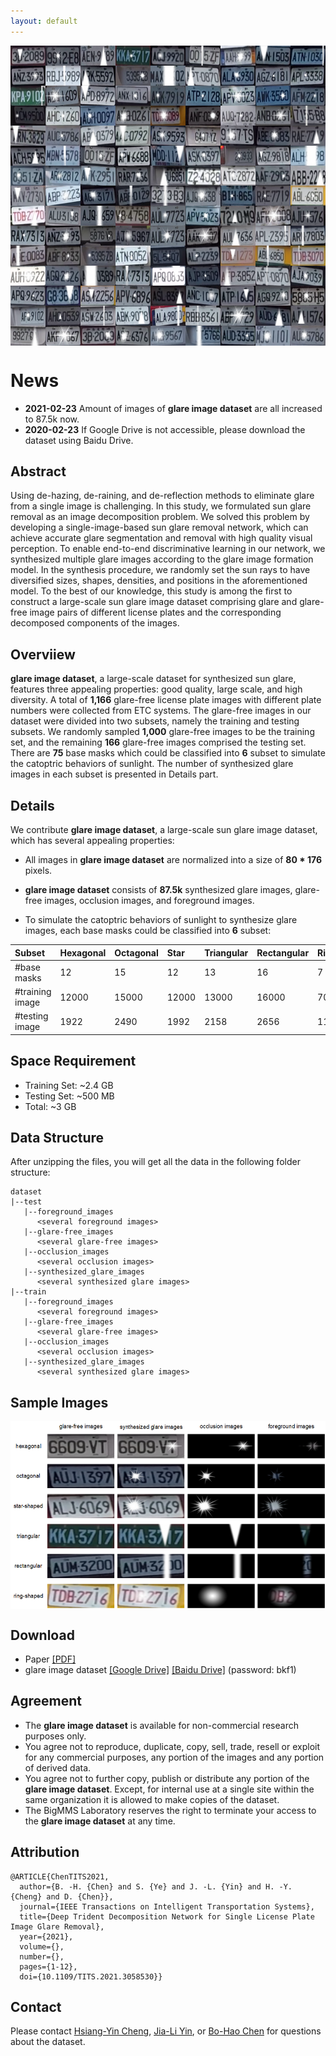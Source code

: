 ```yaml
---
layout: default
---
```


<img src="./figure/demo.png" width="640" height="480" align="middle" />

# News
* **2021-02-23** Amount of images of **glare image dataset** are all increased to 87.5k now.
* **2020-02-23** If Google Drive is not accessible, please download the dataset using Baidu Drive.

## Abstract
Using de-hazing, de-raining, and de-reflection methods to eliminate glare from a single image is challenging. In this study, we formulated sun glare removal as an image decomposition problem. We solved this problem by developing a single-image-based sun glare removal network, which can achieve accurate glare segmentation and removal with high quality visual perception. To enable end-to-end discriminative learning in our network, we synthesized multiple glare images according to the glare image formation model. In the synthesis procedure, we randomly set the sun rays to have diversified sizes, shapes, densities, and positions in the aforementioned model. To the best of our knowledge, this study is among the first to construct a large-scale sun glare image dataset comprising glare and glare-free image pairs of different license plates and the corresponding decomposed components of the images.

## Overviiew
**glare image dataset**, a large-scale dataset for synthesized sun glare, features three appealing properties: good quality, large scale, and high diversity. A total of **1,166** glare-free license plate images with different plate numbers were collected from ETC systems. The glare-free images in our dataset were divided into two subsets, namely the training and testing subsets. We randomly sampled **1,000** glare-free images to be the training set, and the remaining **166** glare-free images comprised the testing set. There are **75** base masks which could be classified into **6** subset to simulate the catoptric behaviors of sunlight. The number of synthesized glare images in each subset is presented in Details part.

## Details
We contribute **glare image dataset**, a large-scale sun glare image dataset, which has several appealing properties:
- All images in **glare image dataset** are normalized into a size of **80 * 176** pixels.

- **glare image dataset** consists of **87.5k** synthesized glare images, glare-free images, occlusion images, and foreground images.

- To simulate the catoptric behaviors of sunlight to synthesize glare images, each base masks could be classified into **6** subset:

| Subset          | Hexagonal | Octagonal | Star | Triangular | Rectangular | Ring |
|:----------------|:----------|:----------|:------------|:-----------|:------------|:------------|
| #base masks     |       12  | 15  |12|13|16|7|
| #training image |    12000  | 15000|12000|13000|16000|7000|
| #testing image  |     1922  | 2490|1992|2158|2656|1162|

## Space Requirement
* Training Set: ~2.4 GB
* Testing Set: ~500 MB
* Total: ~3 GB

## Data Structure
After unzipping the files, you will get all the data in the following folder structure:
```
dataset
|--test
   |--foreground_images
      <several foreground images>
   |--glare-free_images
      <several glare-free images>
   |--occlusion_images
      <several occlusion images>
   |--synthesized_glare_images
      <several synthesized glare images>
|--train
   |--foreground_images
      <several foreground images>
   |--glare-free_images
      <several glare-free images>
   |--occlusion_images
      <several occlusion images>
   |--synthesized_glare_images
      <several synthesized glare images>
```

## Sample Images
<img src="./figure/sample.png" width="640" height="300" align="middle" />

## Download

* Paper [[PDF]](https://ieeexplore.ieee.org/document/9357944)
* glare image dataset [[Google Drive]](https://drive.google.com/drive/folders/1He7MLn-7Kcvdj6rJPpF50xR0e21vqQ0R?usp=sharing) [[Baidu Drive]](https://pan.baidu.com/s/1I4I2ge8uJfSciB-VeB2imw) (password: bkf1)

## Agreement
* The **glare image dataset** is available for non-commercial research purposes only.
* You agree not to reproduce, duplicate, copy, sell, trade, resell or exploit for any commercial purposes, any portion of the images and any portion of derived data.
* You agree not to further copy, publish or distribute any portion of the **glare image dataset**. Except, for internal use at a single site within the same organization it is allowed to make copies of the dataset.
* The BigMMS Laboratory reserves the right to terminate your access to the **glare image dataset** at any time.

## Attribution
```
@ARTICLE{ChenTITS2021,
  author={B. -H. {Chen} and S. {Ye} and J. -L. {Yin} and H. -Y. {Cheng} and D. {Chen}},
  journal={IEEE Transactions on Intelligent Transportation Systems}, 
  title={Deep Trident Decomposition Network for Single License Plate Image Glare Removal}, 
  year={2021},
  volume={},
  number={},
  pages={1-12},
  doi={10.1109/TITS.2021.3058530}}
```

## Contact

Please contact [Hsiang-Yin Cheng](mailto:qwaszx841002@gmail.com), [Jia-Li Yin](mailto:jlyin@fzu.edu.cn), or [Bo-Hao Chen](mailto:bhchen@saturn.yzu.edu.tw) for questions about the dataset.
